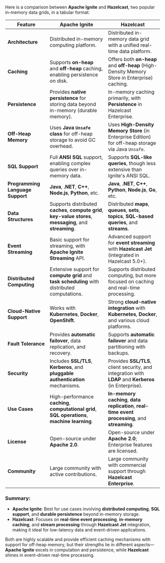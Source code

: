 Here is a comparison between **Apache Ignite** and **Hazelcast**, two popular in-memory data grids, in a tabular format:

| **Feature**                   | **Apache Ignite**                                                        | **Hazelcast**                                                        |
|-------------------------------|---------------------------------------------------------------------------|----------------------------------------------------------------------|
| **Architecture**               | Distributed in-memory computing platform.                                | Distributed in-memory data grid with a unified real-time data platform. |
| **Caching**                    | Supports **on-heap** and **off-heap** caching, enabling persistence on disk. | Offers both **on-heap** and **off-heap** (High-Density Memory Store in Enterprise) caching. |
| **Persistence**                | Provides **native persistence** for storing data beyond in-memory (durable memory). | In-memory caching primarily, with **Persistence** in Hazelcast Enterprise. |
| **Off-Heap Memory**            | Uses **Java `Unsafe` class** for off-heap storage to avoid GC overhead.   | Uses **High-Density Memory Store** (in Enterprise Edition) for off-heap storage via Java `Unsafe`. |
| **SQL Support**                | Full **ANSI SQL** support, enabling complex queries over in-memory data.  | Supports **SQL-like queries**, though less extensive than Ignite's ANSI SQL. |
| **Programming Language Support** | **Java**, **.NET**, **C++**, **Node.js**, **Python**, etc.              | **Java**, **.NET**, **C++**, **Python**, **Node.js**, **Go**, etc.    |
| **Data Structures**            | Supports distributed **caches**, **compute grid**, **key-value stores**, **messaging**, and **streaming**. | Distributed **maps**, **queues**, **sets**, **topics**, **SQL-based queries**, and **streams**. |
| **Event Streaming**            | Basic support for streaming, with **Apache Ignite Streaming** API.        | Advanced support for **event streaming** with **Hazelcast Jet** (integrated in Hazelcast 5.0+). |
| **Distributed Computing**      | Extensive support for **compute grid** and **task scheduling** with distributed computations. | Supports distributed computing, but more focused on caching and real-time processing. |
| **Cloud-Native Support**       | Works with **Kubernetes**, **Docker**, **OpenShift**.                    | Strong **cloud-native integration** with **Kubernetes**, **Docker**, and various cloud platforms. |
| **Fault Tolerance**            | Provides **automatic failover**, data replication, and recovery.         | Supports **automatic failover** and data partitioning with backups.   |
| **Security**                   | Includes **SSL/TLS**, **Kerberos**, and **pluggable authentication** mechanisms. | Provides **SSL/TLS**, client security, and integration with **LDAP** and **Kerberos** (in Enterprise). |
| **Use Cases**                  | High-performance **caching**, **computational grid**, **SQL operations**, **machine learning**. | **In-memory caching**, **data replication**, **real-time event processing**, and **streaming**. |
| **License**                    | Open-source under **Apache 2.0**.                                        | Open-source under **Apache 2.0**; Enterprise features are licensed.   |
| **Community**                  | Large community with active contributions.                               | Large community with commercial support through **Hazelcast Enterprise**. |

### Summary:
- **Apache Ignite**: Best for use cases involving **distributed computing**, **SQL support**, and **durable persistence** beyond in-memory storage.
- **Hazelcast**: Focuses on **real-time event processing**, **in-memory caching**, and **stream processing** through **Hazelcast Jet** integration, making it ideal for low-latency data and event-driven applications.

Both are highly scalable and provide efficient caching mechanisms with support for off-heap memory, but their strengths lie in different aspects—**Apache Ignite** excels in computation and persistence, while **Hazelcast** shines in event-driven real-time processing.
